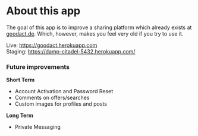 # About this app

The goal of this app is to improve a sharing platform which already exists at [goodact.de](http://goodact.de/). Which, however, makes you feel very old if you try to use it. 

Live: https://goodact.herokuapp.com  
Staging: https://damp-citadel-5432.herokuapp.com/

### Future improvements

**Short Term**
* Account Activation and Password Reset
* Comments on offers/searches
* Custom images for profiles and posts

**Long Term**
* Private Messaging
